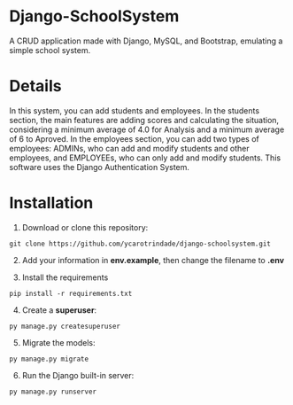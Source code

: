 # Django-SchoolSystem

A CRUD application made with Django, MySQL, and Bootstrap, emulating a simple school system.

# Details

In this system, you can add students and employees. In the students section, the main features are adding scores and calculating the situation, considering a minimum average of 4.0 for Analysis and a minimum average of 6 to Aproved. In the employees section, you can add two types of employees: ADMINs, who can add and modify students and other employees, and EMPLOYEEs, who can only add and modify students. This software uses the Django Authentication System.

# Installation

1. Download or clone this repository:

```
git clone https://github.com/ycarotrindade/django-schoolsystem.git
```

2. Add your information in **env.example**, then change the filename to **.env**

3. Install the requirements
```
pip install -r requirements.txt
```

4. Create a **superuser**:

```
py manage.py createsuperuser
```

5. Migrate the models:
```
py manage.py migrate
```

6. Run the Django built-in server:

```
py manage.py runserver
```
